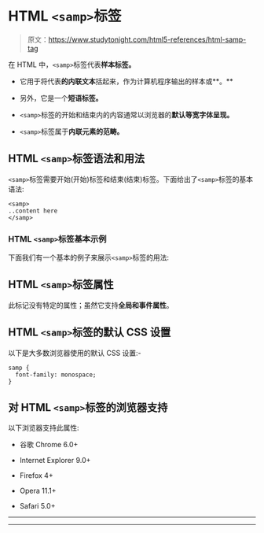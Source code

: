 # HTML `<samp>`标签

> 原文：<https://www.studytonight.com/html5-references/html-samp-tag>

在 HTML 中，`<samp>`标签代表**样本标签。**

*   它用于将代表**的内联文本**括起来，作为计算机程序输出的样本或**。**

*   另外，它是一个**短语标签。**

*   `<samp>`标签的开始和结束内的内容通常以浏览器的**默认等宽字体呈现。**

*   `<samp>`标签属于**内联元素的范畴。**

## HTML `<samp>`标签语法和用法

`<samp>`标签需要开始(开始)标签和结束(结束)标签。下面给出了`<samp>`标签的基本语法:

```
<samp>
..content here
</samp>
```

### HTML `<samp>`标签基本示例

下面我们有一个基本的例子来展示`<samp>`标签的用法:

## HTML `<samp>`标签属性

此标记没有特定的属性；虽然它支持**全局和事件属性**。

## HTML `<samp>`标签的默认 CSS 设置

以下是大多数浏览器使用的默认 CSS 设置:-

```
samp {
  font-family: monospace;
}
```

## 对 HTML `<samp>`标签的浏览器支持

以下浏览器支持此属性:

*   谷歌 Chrome 6.0+

*   Internet Explorer 9.0+

*   Firefox 4+

*   Opera 11.1+

*   Safari 5.0+

* * *

* * *